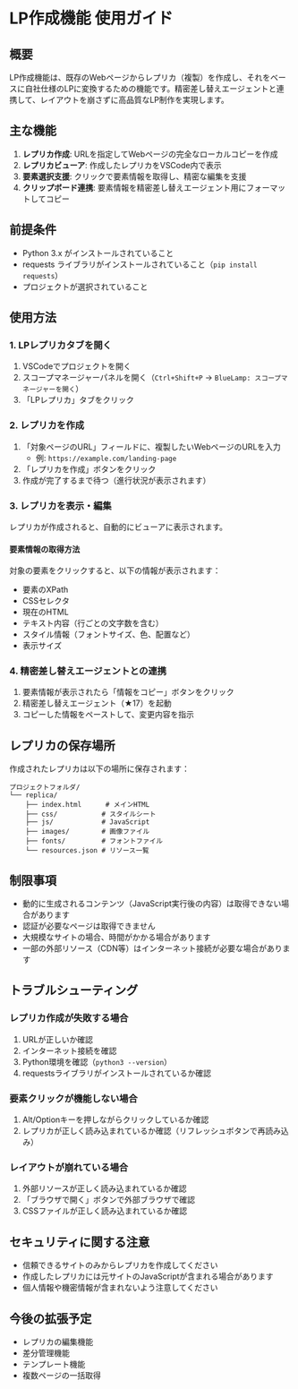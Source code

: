 # LP作成機能 使用ガイド

## 概要

LP作成機能は、既存のWebページからレプリカ（複製）を作成し、それをベースに自社仕様のLPに変換するための機能です。精密差し替えエージェントと連携して、レイアウトを崩さずに高品質なLP制作を実現します。

## 主な機能

1. **レプリカ作成**: URLを指定してWebページの完全なローカルコピーを作成
2. **レプリカビューア**: 作成したレプリカをVSCode内で表示
3. **要素選択支援**: クリックで要素情報を取得し、精密な編集を支援
4. **クリップボード連携**: 要素情報を精密差し替えエージェント用にフォーマットしてコピー

## 前提条件

- Python 3.x がインストールされていること
- requests ライブラリがインストールされていること（`pip install requests`）
- プロジェクトが選択されていること

## 使用方法

### 1. LPレプリカタブを開く

1. VSCodeでプロジェクトを開く
2. スコープマネージャーパネルを開く（`Ctrl+Shift+P` → `BlueLamp: スコープマネージャーを開く`）
3. 「LPレプリカ」タブをクリック

### 2. レプリカを作成

1. 「対象ページのURL」フィールドに、複製したいWebページのURLを入力
   - 例: `https://example.com/landing-page`
2. 「レプリカを作成」ボタンをクリック
3. 作成が完了するまで待つ（進行状況が表示されます）

### 3. レプリカを表示・編集

レプリカが作成されると、自動的にビューアに表示されます。

#### 要素情報の取得方法

対象の要素をクリックすると、以下の情報が表示されます：

- 要素のXPath
- CSSセレクタ
- 現在のHTML
- テキスト内容（行ごとの文字数を含む）
- スタイル情報（フォントサイズ、色、配置など）
- 表示サイズ

### 4. 精密差し替えエージェントとの連携

1. 要素情報が表示されたら「情報をコピー」ボタンをクリック
2. 精密差し替えエージェント（★17）を起動
3. コピーした情報をペーストして、変更内容を指示

## レプリカの保存場所

作成されたレプリカは以下の場所に保存されます：

```
プロジェクトフォルダ/
└── replica/
    ├── index.html      # メインHTML
    ├── css/           # スタイルシート
    ├── js/            # JavaScript
    ├── images/        # 画像ファイル
    ├── fonts/         # フォントファイル
    └── resources.json # リソース一覧
```

## 制限事項

- 動的に生成されるコンテンツ（JavaScript実行後の内容）は取得できない場合があります
- 認証が必要なページは取得できません
- 大規模なサイトの場合、時間がかかる場合があります
- 一部の外部リソース（CDN等）はインターネット接続が必要な場合があります

## トラブルシューティング

### レプリカ作成が失敗する場合

1. URLが正しいか確認
2. インターネット接続を確認
3. Python環境を確認（`python3 --version`）
4. requestsライブラリがインストールされているか確認

### 要素クリックが機能しない場合

1. Alt/Optionキーを押しながらクリックしているか確認
2. レプリカが正しく読み込まれているか確認（リフレッシュボタンで再読み込み）

### レイアウトが崩れている場合

1. 外部リソースが正しく読み込まれているか確認
2. 「ブラウザで開く」ボタンで外部ブラウザで確認
3. CSSファイルが正しく読み込まれているか確認

## セキュリティに関する注意

- 信頼できるサイトのみからレプリカを作成してください
- 作成したレプリカには元サイトのJavaScriptが含まれる場合があります
- 個人情報や機密情報が含まれないよう注意してください

## 今後の拡張予定

- レプリカの編集機能
- 差分管理機能
- テンプレート機能
- 複数ページの一括取得
